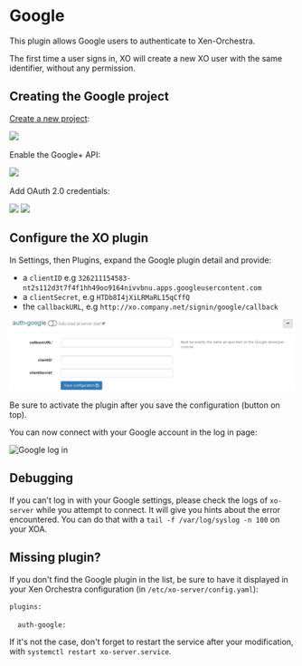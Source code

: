 # Google

This plugin allows Google users to authenticate to Xen-Orchestra.

The first time a user signs in, XO will create a new XO user with the same identifier, without any permission.


## Creating the Google project

[Create a new project](https://console.developers.google.com/project):

![](https://raw.githubusercontent.com/vatesfr/xo-server-auth-google/master/create-project-2.png)

Enable the Google+ API:

![](https://raw.githubusercontent.com/vatesfr/xo-server-auth-google/master/enable-google+-api.png)

Add OAuth 2.0 credentials:

![](https://raw.githubusercontent.com/vatesfr/xo-server-auth-google/master/add-oauth2-credentials.png)
![](https://raw.githubusercontent.com/vatesfr/xo-server-auth-google/master/add-oauth2-credentials-2.png)

## Configure the XO plugin

In Settings, then Plugins, expand the Google plugin detail and provide:

* a `clientID` e.g `326211154583-nt2s112d3t7f4f1hh49oo9164nivvbnu.apps.googleusercontent.com`
* a `clientSecret`, e.g `HTDb8I4jXiLRMaRL15qCffQ`
* the `callbackURL`, e.g `http://xo.company.net/signin/google/callback`

![](googleconfig.png)

Be sure to activate the plugin after you save the configuration (button on top).

You can now connect with your Google account in the log in page:

![Google log in]()

## Debugging

If you can't log in with your Google settings, please check the logs of `xo-server` while you attempt to connect. It will give you hints about the error encountered. You can do that with a `tail -f /var/log/syslog -n 100` on your XOA.

## Missing plugin?

If you don't find the Google plugin in the list, be sure to have it displayed in your Xen Orchestra configuration (in `/etc/xo-server/config.yaml`):

```
plugins:

  auth-google:
```

If it's not the case, don't forget to restart the service after your modification, with `systemctl restart xo-server.service`.